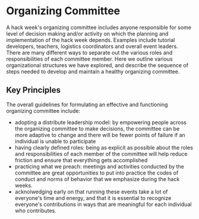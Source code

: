 # Organizing Committee

A hack week's organizing committee includes anyone responsible for some level of decision making and/or activity on which the planning and implementation of the hack week depends. Examples include tutorial developers, teachers, logistics coordinators and overall event leaders. There are many different ways to separate out the various roles and responsibilities of each committee member. Here we outline various organizational structures we have explored, and describe the sequence of steps needed to develop and maintain a healthy organizing committee.  

## Key Principles

The overall guidelines for formulating an effective and functioning organizing committee include:

* adopting a distribute leadership model: by empowering people across the organizing committee to make decisions, the committee can be more adaptive to change and there will be fewer points of failure if an individual is unable to participate
* having clearly defined roles: being as explicit as possible about the roles and responsibilities of each member of the committee will help reduce friction and ensure that everything gets accomplished
* practicing what we preach: meetings and activities conducted by the committee are great opportunities to put into practice the codes of conduct and norms of behavior that we emphasize during the hack weeks. 
* acknolwedging early on that running these events take a lot of everyone's time and energy, and that it is essential to recognize everyone's contributions in ways that are meaningful for each individual who contributes. 


